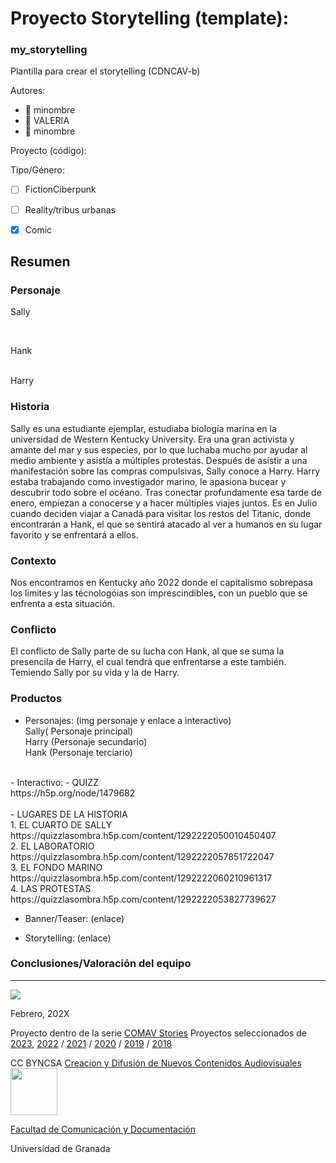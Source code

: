 
# Proyecto Storytelling (template): 
### my_storytelling
Plantilla para crear el storytelling (CDNCAV-b)

Autores:  
<!---
Incluir lista de personas del grupo 
Se puede añadir enlace a página personal de github o lo que se quiera...(optativo)
-->

- :man: minombre
- :woman: VALERIA
- :woman: minombre 


Proyecto (código): 

Tipo/Género:  
- [ ] FictionCiberpunk  
- [ ] Reality/tribus urbanas  
- [x] Comic



## Resumen


### Personaje
Sally

</br>

Hank


</br>
Harry
</br>




### Historia
 Sally es una estudiante ejemplar, estudiaba biología marina en la universidad de Western Kentucky University. Era una gran activista y amante del mar y sus especies, por lo que luchaba mucho por ayudar al medio ambiente y asistía a múltiples protestas. Después de asistir a una manifestación sobre las compras compulsivas, Sally conoce a Harry. 
Harry estaba trabajando como investigador marino, le apasiona bucear y descubrir todo sobre el océano. Tras conectar profundamente esa tarde de enero, empiezan a conocerse y a hacer múltiples viajes juntos. Es en Julio cuando deciden viajar a Canadá para visitar los restos del Titanic, donde encontrarán a Hank, el que se sentirá atacado al ver a humanos en su lugar favorito y se enfrentará a ellos.  


### Contexto
Nos encontramos en Kentucky año 2022 donde el capitalismo sobrepasa los limites y las técnologóias son imprescindibles, con un pueblo que se enfrenta a esta situación. 

### Conflicto 

  El conflicto de Sally parte de su lucha con Hank, al que se suma la presencila de Harry, el cual tendrá que enfrentarse a este también. Temiendo Sally por su vida y la de Harry. 
### Productos

- Personajes: (img personaje y enlace a interactivo)
  </br>
  Sally( Personaje principal)
  </br>
  Harry (Personaje secundario)
  </br> 
  Hank (Personaje terciario)
 </br>
- Interactivo:
- QUIZZ
  </br>
https://h5p.org/node/1479682
  </br>
 </br>
-  LUGARES DE LA HISTORIA
 </br>
1. EL CUARTO DE SALLY
https://quizzlasombra.h5p.com/content/1292222050010450407
  </br>
2. EL LABORATORIO
https://quizzlasombra.h5p.com/content/1292222057851722047
  </br>
3. EL FONDO MARINO
https://quizzlasombra.h5p.com/content/1292222060210961317
  </br>
4. LAS PROTESTAS
https://quizzlasombra.h5p.com/content/1292222053827739627

- Banner/Teaser:  (enlace) 


- Storytelling: (enlace) 




### Conclusiones/Valoración del equipo

------
![](https://upload.wikimedia.org/wikipedia/commons/thumb/6/62/CC-BY-SA-Andere_Wikis_%28v%29.svg/200px-CC-BY-SA-Andere_Wikis_%28v%29.svg.png)




<!---
Lista completa de emojis de markDown - https://gist.github.com/rxaviers/7360908) 
-->



Febrero, 202X

Proyecto dentro de la serie [COMAV Stories](https://github.com/mgea/storytelling/blob/master/What_is_a_digital_storytelling.md) 
Proyectos seleccionados de [2023](https://github.com/mgea/storytelling/tree/master/2023), [2022](https://github.com/mgea/storytelling/blob/master/2022/readme.md) / [2021](https://github.com/mgea/storytelling/blob/master/2021/readme.md) / [2020](https://github.com/mgea/storytelling/blob/master/2020/readme.md)  / 
[2019](https://github.com/mgea/storytelling/blob/master/2019/readme.md) / [2018](https://github.com/mgea/storytelling/blob/master/2018/readme.md) 

CC BYNCSA  [Creacion y Difusión de Nuevos Contenidos Audiovisuales](http://utopolis.ugr.es/medialab)
<img src="https://mirrors.creativecommons.org/presskit/buttons/88x31/png/by-nc-sa.png"  width="75" > 

[Facultad de Comunicación y Documentación](http://fcd.ugr.es)

Universidad de Granada
